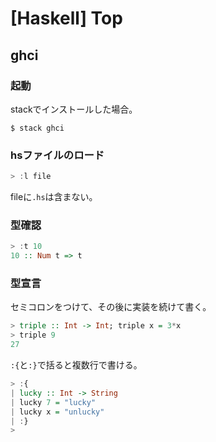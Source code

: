 # [Haskell] Top


ghci
----

### 起動

stackでインストールした場合。

```
$ stack ghci
```

### hsファイルのロード

```haskell
> :l file
```

fileに`.hs`は含まない。

### 型確認

```haskell
> :t 10
10 :: Num t => t
```

### 型宣言

セミコロンをつけて、その後に実装を続けて書く。

```haskell
> triple :: Int -> Int; triple x = 3*x
> triple 9
27
```

`:{`と`:}`で括ると複数行で書ける。

```haskell
> :{
| lucky :: Int -> String
| lucky 7 = "lucky"
| lucky x = "unlucky"
| :}
>
```